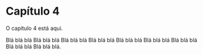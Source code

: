 # Capítulo 4

O capítulo 4 está aqui.

Blá blá blá Blá blá blá Blá blá blá Blá blá blá Blá blá blá Blá blá blá Blá blá blá Blá blá blá Blá blá blá.